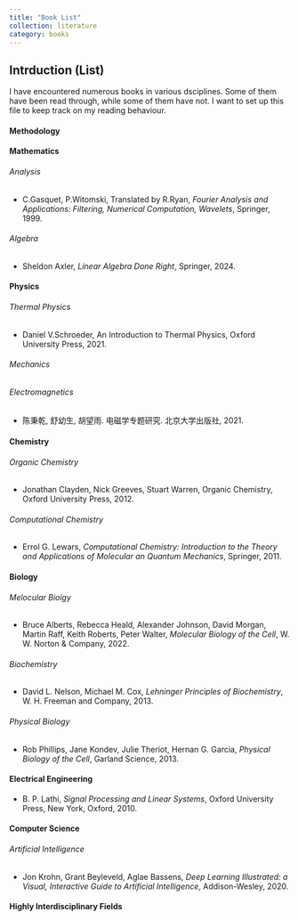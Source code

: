 ```yaml
---
title: "Book List"
collection: literature
category: books
---
```


## Intrduction (List)
I have encountered numerous books in various dsciplines. Some of them have been read through, while some of them have not. I want to set up this file to keep track on my reading behaviour.

#### Methodology
#### Mathematics
###### Analysis
* C.Gasquet, P.Witomski, Translated by R.Ryan, *Fourier Analysis and Applications: Filtering, Numerical Computation, Wavelets*, Springer, 1999.
###### Algebra
* Sheldon Axler, *Linear Algebra Done Right*, Springer, 2024.
#### Physics
###### Thermal Physics
* Daniel V.Schroeder, An Introduction to Thermal Physics, Oxford University Press, 2021.
###### Mechanics
###### Electromagnetics
* 陈秉乾, 舒幼生, 胡望雨. 电磁学专题研究. 北京大学出版社, 2021.
#### Chemistry
###### Organic Chemistry
* Jonathan Clayden, Nick Greeves, Stuart Warren, Organic Chemistry, Oxford University Press, 2012.
###### Computational Chemistry
* Errol G. Lewars, *Computational Chemistry: Introduction to the Theory and Applications of Molecular an Quantum Mechanics*, Springer, 2011.
#### Biology
###### Melocular Bioigy
* Bruce Alberts, Rebecca Heald, Alexander Johnson, David Morgan, Martin Raff, Keith Roberts, Peter Walter, *Molecular Biology of the Cell*, W. W. Norton & Company, 2022.
###### Biochemistry
* David L. Nelson, Michael M. Cox, *Lehninger
Principles of Biochemistry*, W. H. Freeman and Company, 2013.
###### Physical Biology
* Rob Phillips, Jane Kondev, Julie Theriot, Hernan G. Garcia, *Physical Biology
of the Cell*, Garland Science, 2013.
#### Electrical Engineering
* B. P. Lathi, *Signal Processing and Linear Systems*, Oxford University Press, New York, Oxford, 2010. 
#### Computer Science
###### Artificial Intelligence
* Jon Krohn, Grant Beyleveld, Aglae Bassens, *Deep Learning Illustrated: a Visual, Interactive Guide to Artificial Intelligence*, Addison-Wesley, 2020.
#### Highly Interdisciplinary Fields



